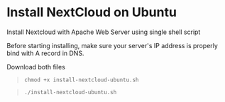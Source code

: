 # Install NextCloud on Ubuntu
Install Nextcloud with Apache Web Server using single shell script

Before starting installing, make sure your server's IP address is properly bind with A record in DNS.

Download both files 

> `chmod +x install-nextcloud-ubuntu.sh`

> `./install-nextcloud-ubuntu.sh`
